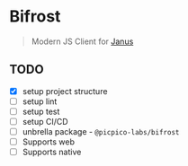 # Bifrost

> Modern JS Client for [Janus](https://janus.conf.meetecho.com/docs/)

## TODO

- [x] setup project structure
- [ ] setup lint
- [ ] setup test
- [ ] setup CI/CD
- [ ] unbrella package - `@picpico-labs/bifrost`
- [ ] Supports web
- [ ] Supports native
